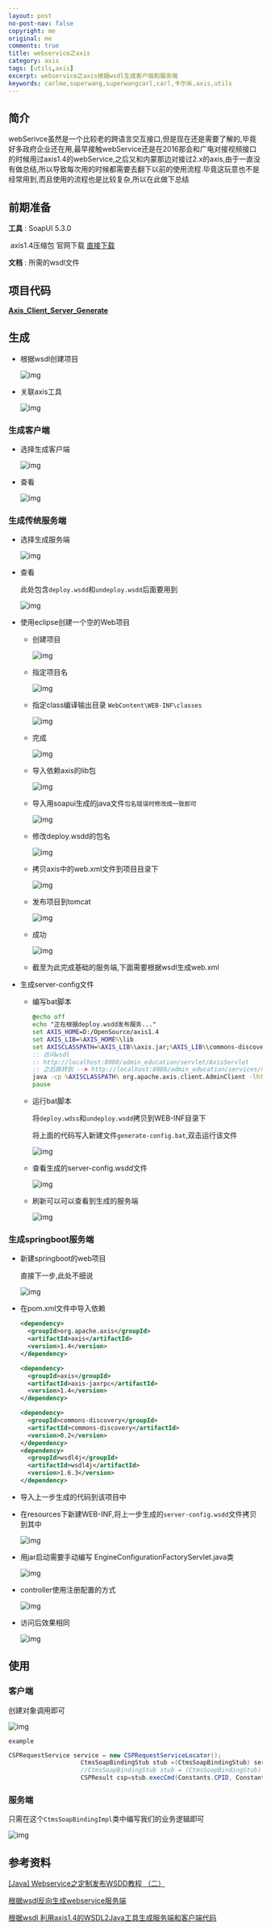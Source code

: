 ```yaml
---
layout: post
no-post-nav: false 
copyright: me
original: me
comments: true
title: webservice之axis
category: axis
tags: [utils,axis]
excerpt: webservice之axis根据wsdl生成客户端和服务端
keywords: carlme,superwang,superwangcarl,carl,卡尔米,axis,utils
---
```


## 简介

webSerivce虽然是一个比较老的跨语言交互接口,但是现在还是需要了解的,毕竟好多政府企业还在用,最早接触webService还是在2016那会和广电对接视频接口的时候用过axis1.4的webService,之后又和内蒙那边对接过2.x的axis,由于一直没有做总结,所以导致每次用的时候都需要去翻下以前的使用流程.毕竟这玩意也不是经常用到,而且使用的流程也是比较复杂,所以在此做下总结

## 前期准备

**工具** : SoapUI 5.3.0  

​	   axis1.4压缩包 官网下载  [直接下载]({{site.downcdn}}/download/axis-bin-1_4.zip)

**文档** : 所需的wsdl文件

## 项目代码

[**Axis_Client_Server_Generate**](https://github.com/SuperWangCarl/Axis_Client_Server_Generate)

## 生成

- 根据wsdl创建项目

  ![img]({{site.cdn}}/assets/images/blog/2019/20190904174629.jpg)

- 关联axis工具

  ![img]({{site.cdn}}/assets/images/blog/2019/20190904181731.jpg)

### 生成客户端

- 选择生成客户端

  ![img]({{site.cdn}}/assets/images/blog/2019/20190904181826.jpg)

- 查看

  ![img]({{site.cdn}}/assets/images/blog/2019/20190904181925.jpg)

### 生成传统服务端

- 选择生成服务端

  ![img]({{site.cdn}}/assets/images/blog/2019/20190904182026.jpg)

- 查看

  此处包含`deploy.wsdd`和`undeploy.wsdd`后面要用到

  ![img]({{site.cdn}}/assets/images/blog/2019/20190904182154.jpg)

- 使用eclipse创建一个空的Web项目

  - 创建项目

    ![img]({{site.cdn}}/assets/images/blog/2019/20190905130438.jpg)

  - 指定项目名

    ![img]({{site.cdn}}/assets/images/blog/2019/20190905130513.jpg)

  - 指定class编译输出目录 `WebContent\WEB-INF\classes`

    ![img]({{site.cdn}}/assets/images/blog/2019/20190905130607.jpg)

  - 完成

    ![img]({{site.cdn}}/assets/images/blog/2019/20190905130721.jpg)

  - 导入依赖axis的lib包

    ![img]({{site.cdn}}/assets/images/blog/2019/20190905141537.jpg)

  - 导入用soapui生成的java文件`包名错误时修改成一致即可`

    ![img]({{site.cdn}}/assets/images/blog/2019/20190905141911.jpg)

  - 修改deploy.wsdd的包名

    ![img]({{site.cdn}}/assets/images/blog/2019/20190905144515.jpg)

  - 拷贝axis中的web.xml文件到项目目录下

    ![img]({{site.cdn}}/assets/images/blog/2019/20190905143221.jpg)

  - 发布项目到tomcat

    ![img]({{site.cdn}}/assets/images/blog/2019/20190905143246.jpg)

  - 成功

    ![img]({{site.cdn}}/assets/images/blog/2019/20190905143330.jpg)

  - 截至为此完成基础的服务端,下面需要根据wsdl生成web.xml

- 生成server-config文件

  - 编写bat脚本

    ```bat
    @echo off
    echo "正在根据deploy.wsdd发布服务..."
    set AXIS_HOME=D:/OpenSource/axis1.4
    set AXIS_LIB=%AXIS_HOME%\lib
    set AXISCLASSPATH=%AXIS_LIB%\axis.jar;%AXIS_LIB%\commons-discovery-0.2.jar;%AXIS_LIB%\commons-logging-1.0.4.jar;%AXIS_LIB%\jaxrpc.jar;%AXIS_LIB%\saaj.jar;%AXIS_LIB%\log4j-1.2.8.jar;%AXIS_LIB%\wsdl4j-1.5.1.jar
    :: 访问wsdl  
    :: http://localhost:8080/admin_education/servlet/AxisServlet  
    :: 之后跳转到 --> http://localhost:8080/admin_education/services/notifyReq?wsdl
    java -cp %AXISCLASSPATH% org.apache.axis.client.AdminClient -lhttp://localhost:8080/notify/services deploy.wsdd
    pause
    ```

  - 运行bat脚本

    将`deploy.wdss`和`undeploy.wsdd`拷贝到WEB-INF目录下

    将上面的代码写入新建文件`generate-config.bat`,双击运行该文件

    ![img]({{site.cdn}}/assets/images/blog/2019/20190905144750.jpg)

  - 查看生成的server-config.wsdd文件

    ![img]({{site.cdn}}/assets/images/blog/2019/20190905144831.jpg)

  - 刷新可以可以查看到生成的服务端

    ![img]({{site.cdn}}/assets/images/blog/2019/20190905144900.jpg)

### 生成springboot服务端

- 新建springboot的web项目

  直接下一步,此处不细说

  ![img]({{site.cdn}}/assets/images/blog/2019/20190905150148.jpg)

- 在pom.xml文件中导入依赖

  ```xml
  <dependency>
  	<groupId>org.apache.axis</groupId>
  	<artifactId>axis</artifactId>
  	<version>1.4</version>
  </dependency>

  <dependency>
  	<groupId>axis</groupId>
  	<artifactId>axis-jaxrpc</artifactId>
  	<version>1.4</version>
  </dependency>

  <dependency>
  	<groupId>commons-discovery</groupId>
  	<artifactId>commons-discovery</artifactId>
  	<version>0.2</version>
  </dependency>
  <dependency>
  	<groupId>wsdl4j</groupId>
  	<artifactId>wsdl4j</artifactId>
  	<version>1.6.3</version>
  </dependency>
  ```

- 导入上一步生成的代码到该项目中

- 在resources下新建WEB-INF,将上一步生成的`server-config.wsdd`文件拷贝到其中

  ![img]({{site.cdn}}/assets/images/blog/2019/20190905150932.jpg)

- 用jar启动需要手动编写 EngineConfigurationFactoryServlet.java类

  ![img]({{site.cdn}}/assets/images/blog/2019/20190905150953.jpg)

- controller使用注册配置的方式

  ![img]({{site.cdn}}/assets/images/blog/2019/20190905151041.jpg)

- 访问后效果相同

  ![img]({{site.cdn}}/assets/images/blog/2019/20190905151324.jpg)

## 使用

### 客户端

创建对象调用即可

![img]({{site.cdn}}/assets/images/blog/2019/20190905153200.jpg)

`example`

```java
CSPRequestService service = new CSPRequestServiceLocator();
					CtmsSoapBindingStub stub =(CtmsSoapBindingStub) service.getctms();
					//CtmsSoapBindingStub stub = (CtmsSoapBindingStub) service.getctms(url);
					CSPResult csp=stub.execCmd(Constants.CPID, Constants.LSPID, item_id, Constants.LOCAL_URL + "injectXML/" + item_id+"_"+action+ ".xml");
```

### 服务端

只需在这个`CtmsSoapBindingImpl`类中编写我们的业务逻辑即可

![img]({{site.cdn}}/assets/images/blog/2019/20190905153108.jpg)



## 参考资料

[[Java] Webservice之定制发布WSDD教程 （二）](https://blog.csdn.net/qq_14852397/article/details/46385713?locationNum=7&fps=1)

[根据wsdl反向生成webservice服务端](https://www.cnblogs.com/xijin-wu/p/6890116.html)

[根据wsdl 利用axis1.4的WSDL2Java工具生成服务端和客户端代码](https://blog.csdn.net/kdpujie/article/details/8445261)